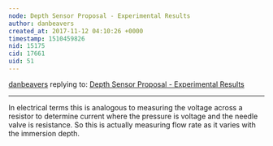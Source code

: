 ```yaml
---
node: Depth Sensor Proposal - Experimental Results
author: danbeavers
created_at: 2017-11-12 04:10:26 +0000
timestamp: 1510459826
nid: 15175
cid: 17661
uid: 51
---
```




[danbeavers](../profile/danbeavers) replying to: [Depth Sensor Proposal - Experimental Results](../notes/danbeavers/11-12-2017/depth-sensor-proposal-experimental-results)

----
In electrical terms this is analogous to measuring the voltage across a resistor to determine current where the pressure is voltage and the needle valve is resistance.  So this is actually measuring flow rate as it varies with the immersion depth.